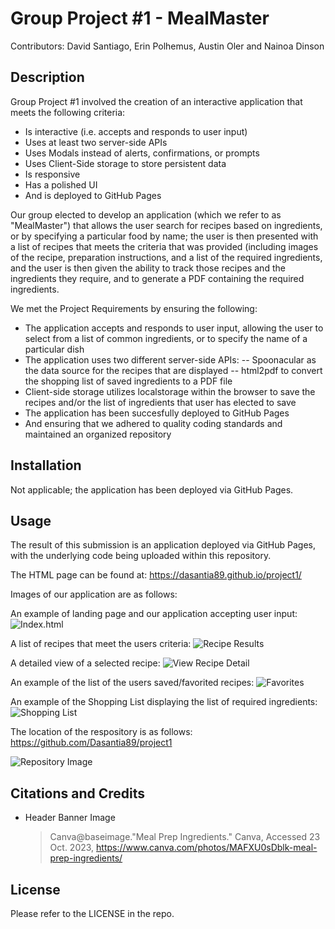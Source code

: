 # Group Project #1 - MealMaster
Contributors: David Santiago, Erin Polhemus, Austin Oler and Nainoa Dinson

## Description

Group Project #1 involved the creation of an interactive application that meets the following criteria:
  - Is interactive (i.e. accepts and responds to user input)
  - Uses at least two server-side APIs
  - Uses Modals instead of alerts, confirmations, or prompts
  - Uses Client-Side storage to store persistent data
  - Is responsive
  - Has a polished UI
  - And is deployed to GitHub Pages
    
Our group elected to develop an application (which we refer to as "MealMaster") that allows the user search for recipes based on ingredients, or by specifying a particular food by name; the user is then presented with a list of recipes that meets the criteria that was provided (including images of the recipe, preparation instructions, and a list of the required ingredients, and the user is then given the ability to track those recipes and the ingredients they require, and to generate a PDF containing the required ingredients.

We met the Project Requirements by ensuring the following:
  - The application accepts and responds to user input, allowing the user to select from a list of common ingredients, or to specify the name of a particular dish
  - The application uses two different server-side APIs:
    -- Spoonacular as the data source for the recipes that are displayed
    -- html2pdf to convert the shopping list of saved ingredients to a PDF file
  - Client-side storage utilizes localstorage within the browser to save the recipes and/or the list of ingredients that user has elected to save
  - The application has been succesfully deployed to GitHub Pages
  - And ensuring that we adhered to quality coding standards and maintained an organized repository

## Installation

Not applicable; the application has been deployed via GitHub Pages.

## Usage

The result of this submission is an application deployed via GitHub Pages, with the underlying code being uploaded within this repository.

The HTML page can be found at: https://dasantia89.github.io/project1/

Images of our application are as follows:

An example of landing page and our application accepting user input:
![Index.html](/assets/images/Screenshot_20231024_01)

A list of recipes that meet the users criteria:
![Recipe Results](/assets/images/Screenshot_20231024_02)

A detailed view of a selected recipe:
![View Recipe Detail](/assets/images/Screenshot_20231024_03)

An example of the list of the users saved/favorited recipes:
![Favorites](/assets/images/Screenshot_20231024_04)

An example of the Shopping List displaying the list of required ingredients:
![Shopping List](/assets/images/Screenshot_20231024_05)

The location of the respository is as follows: https://github.com/Dasantia89/project1

![Repository Image](/assets/images/Screenshot_20231024_06)

## Citations and Credits
- Header Banner Image<br>
  > Canva@baseimage."Meal Prep Ingredients." Canva, Accessed 23 Oct. 2023, https://www.canva.com/photos/MAFXU0sDblk-meal-prep-ingredients/

## License

Please refer to the LICENSE in the repo.
